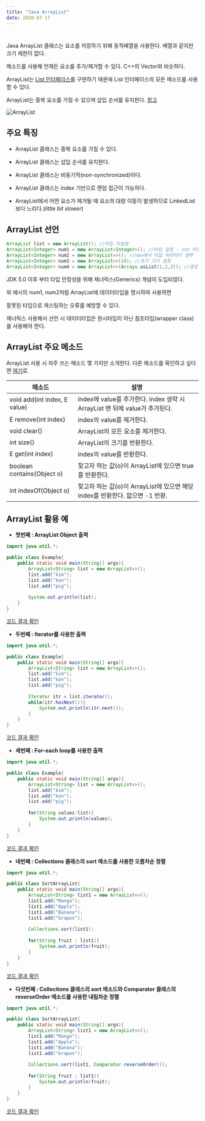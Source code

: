 ```yaml
---
title: "Java ArrayList"
date: 2020-07-17
---
```


# <!--ArrayList-->

Java ArrayList 클래스는 요소를 저장하기 위해 동적배열을 사용한다. 배열과 같지만 크기 제한이 없다.

메소드를 사용해 언제든 요소를 추가/제거할 수 있다. C++의 Vector와 비슷하다.

ArrayList는 [List 인터페이스](https://www.javatpoint.com/java-list)를 구현하기 때문에 List 인터페이스의 모든 메소드를 사용할 수 있다.

ArrayList는 중복 요소를 가질 수 있으며 삽입 순서를 유지한다. [참고](https://www.javatpoint.com/java-arraylist)

![ArrayList](/img/20200716-01.JPG)



## 주요 특징

- ArrayList 클래스는 중복 요소를 가질 수 있다.

- ArrayList 클래스는 삽입 순서를 유지한다.

- ArrayList 클래스는 비동기적(non-synchronized)이다.

- ArrayList 클래스는 index 기반으로 랜덤 접근이 가능하다.

- ArrayList에서 어떤 요소가 제거될 때 요소의 대량 이동이 발생하므로 LinkedList 보다 느리다.(*little bit slower*)



## ArrayList 선언

```java
ArrayList list = new ArrayList(); //타입 미설정
ArrayList<Integer> num1 = new ArrayList<Integer>(); //타입 설정 - int 타입만 사용 가능
ArrayList<Integer> num2 = new ArrayList<>(); //new에서 타입 파라미터 생략
ArrayList<Integer> num3 = new ArrayList<>(10); //초기 크기 설정
ArrayList<Integer> num4 = new ArrayList<>(Arrays.asList(1,2,3)); //생성 시 값 추가
```

JDK 5.0 이후 부터 타입 안정성을 위해 제너릭스(Generics) 개념이 도입되었다.

위 예시의 num1, num2처럼 ArrayList에 데이터타입을 명시하여 사용하면 

잘못된 타입으로 캐스팅하는 오류를 예방할 수 있다.

제너릭스 사용해서 선언 시 데이터타입은 원시타입이 아닌 참조타입(wrapper class)를 사용해야 한다.



## ArrayList 주요 메소드

ArrayList 사용 시 자주 쓰는 메소드 몇 가지만 소개한다. 다른 메소드를 확인하고 싶다면 [여기](https://www.javatpoint.com/java-arraylist)로.

| 메소드                       | 설명                                                         |
| ---------------------------- | ------------------------------------------------------------ |
| void add(int index, E value) | index에 value를 추가한다. index 생략 시 ArrayList 맨 뒤에 value가 추가된다. |
| E remove(int index)          | index의 value를 제거한다.                                    |
| void clear()                 | ArrayList의 모든 요소를 제거한다.                            |
| int size()                   | ArrayList의 크기를 반환한다.                                 |
| E get(int index)             | index의 value를 반환한다.                                    |
| boolean contains(Object o)   | 찾고자 하는 값(o)이 ArrayList에 있으면 true를 반환한다.      |
| int indexOf(Object o)        | 찾고자 하는 값(o)이 ArrayList에 있으면 해당 index를 반환한다. 없으면 -1 반환. |



## ArrayList 활용 예

* **첫번째 : ArrayList Object 출력**

```java
import java.util.*;

public class Example{
    public static void main(String[] args){
        ArrayList<String> list = new ArrayList<>();
        list.add("kim");
        list.add("kon");
        list.add("pig");
        
        System.out.println(list);
    }
}
```

[코드 결과 확인](https://www.jdoodle.com/embed/v0/2aPr)



* **두번째 : Iterator를 사용한 출력**

```java
import java.util.*;

public class Example{
    public static void main(String[] args){
        ArrayList<String> list = new ArrayList<>();
        list.add("kim");
        list.add("kon");
        list.add("pig");
        
        Iterator itr = list.iterator();
        while(itr.hasNext()){
            System.out.println(itr.next());
        }
    }
}
```

[코드 결과 확인](https://www.jdoodle.com/embed/v0/2aPu)



* **세번째 : For-each loop를 사용한 출력**

```java
import java.util.*;

public class Example{
    public static void main(String[] args){
        ArrayList<String> list = new ArrayList<>();
        list.add("kim");
        list.add("kon");
        list.add("pig");
        
        for(String values:list){
            System.out.println(values);
        }
    }
}
```

[코드 결과 확인](https://www.jdoodle.com/embed/v0/2aPv)



* **네번째 : Collections 클래스의 sort 메소드를 사용한 오름차순 정렬**

```java
import java.util.*;

public class SortArrayList{
    public static void main(String[] args){
        ArrayList<String> list1 = new ArrayList<>();
        list1.add("Mango");
        list1.add("Apple");
        list1.add("Banana");
        list1.add("Grapes");
        
        Collections.sort(list1);
        
        for(String fruit : list1){
            System.out.println(fruit);
        }
    }
}
```

[코드 결과 확인](https://www.jdoodle.com/embed/v0/2aPw)



* **다섯번째 :  Collections 클래스의 sort 메소드와 Comparator 클래스의 reverseOrder 메소드를 사용한 내림차순 정렬**

```java
import java.util.*;

public class SortArrayList{
    public static void main(String[] args){
        ArrayList<String> list1 = new ArrayList<>();
        list1.add("Mango");
        list1.add("Apple");
        list1.add("Banana");
        list1.add("Grapes");
        
        Collections.sort(list1, Comparator.reverseOrder());
        
        for(String fruit : list1){
            System.out.println(fruit);
        }
    }
}
```

[코드 결과 확인](https://www.jdoodle.com/embed/v0/2aPy)



